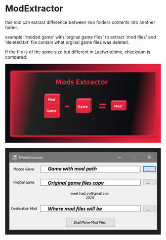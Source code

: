 # ModExtractor
this tool can extract difference between two folders contents into another folder.

example:
'moded game' with 'orginal game files' to extract 'mod files' and 'deleted.txt' file contain what orginal game files was deleted.

If the file is of the same size but different in Lastwritetime, checksum is compared.


![alt text](https://github.com/tecno14/ModExtractor/blob/master/p1.png?raw=true)

![alt text](https://github.com/tecno14/ModExtractor/blob/master/p2.png?raw=true)
